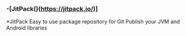 ### -[JitPack()(https://jitpack.io/)]
*JitPack
Easy to use package repository for Git
Publish your JVM and Android libraries
